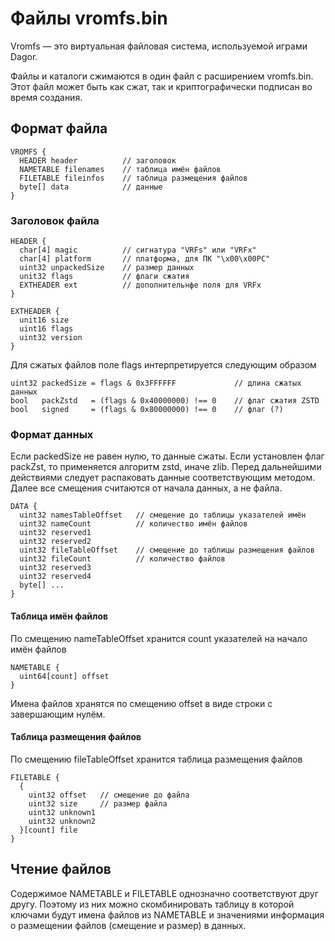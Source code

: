 # Файлы vromfs.bin

<span class="HwtZe" lang="ru"><span class="jCAhz ChMk0b"><span class="ryNqvb">Vromfs — это виртуальная файловая система, используемой играми Dagor.</span></span> </span>

<span class="HwtZe" lang="ru"><span class="jCAhz ChMk0b"><span class="ryNqvb">Файлы и каталоги сжимаются в один файл с расширением vromfs.bin.</span></span> <span class="jCAhz ChMk0b"><span class="ryNqvb">Этот файл может быть как сжат, так и криптографически подписан во время создания.</span></span></span>

## Формат файла

```
VROMFS {
  HEADER header          // заголовок
  NAMETABLE filenames    // таблица имён файлов
  FILETABLE fileinfos    // таблица размещения файлов
  byte[] data            // данные
}
```

### Заголовок файла

```
HEADER {
  char[4] magic          // сигнатура "VRFs" или "VRFx"
  char[4] platform       // платформа, для ПК "\x00\x00PC"
  uint32 unpackedSize    // размер данных
  unit32 flags           // флаги сжатия
  EXTHEADER ext          // дополнительнфе поля для VRFx
}

EXTHEADER {
  unit16 size	 
  uint16 flags
  uint32 version 
}
```

Для сжатых файлов поле flags интерпретируется следующим образом

```
uint32 packedSize = flags & 0x3FFFFFF             // длина сжатых данных
bool   packZstd   = (flags & 0x40000000) !== 0    // флаг сжатия ZSTD
bool   signed     = (flags & 0x80000000) !== 0    // флаг (?)

```

### Формат данных

Если packedSize не равен нулю, то данные сжаты. Если установлен флаг packZst, то применяется алгоритм zstd, иначе zlib. Перед дальнейшими действиями следует распаковать данные соответствующим методом. Далее все смещения считаются от начала данных, а не файла.

```
DATA {
  uint32 namesTableOffset   // смещение до таблицы указателей имён
  uint32 nameCount          // количество имён файлов
  uint32 reserved1
  uint32 reserved2
  uint32 fileTableOffset    // смещение до таблицы размещения файлов
  uint32 fileCount          // количество файлов
  uint32 reserved3
  uint32 reserved4
  byte[] ...
}
```

#### Таблица имён файлов

По смещению nameTableOffset хранится count указателей на начало имён файлов

```
NAMETABLE {
  uint64[count] offset
}
```

Имена файлов хранятся по смещению offset в виде строки с завершающим нулём.

#### Таблица размещения файлов

По смещению fileTableOffset хранится таблица размещения файлов

```
FILETABLE {
  {
    uint32 offset   // смещение до файла
    uint32 size     // размер файла
    uint32 unknown1        
    uint32 unknown2
  }[count] file
}
```

## Чтение файлов

Содержимое NAMETABLE и FILETABLE однозначно соответствуют друг другу. Поэтому из них можно скомбинировать таблицу в которой ключами будут имена файлов из NAMETABLE и значениями информация о размещении файлов (смещение и размер) в данных.